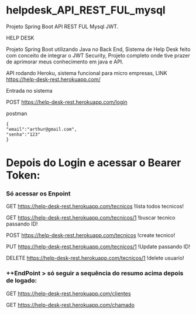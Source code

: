 # helpdesk_API_REST_FUL_mysql
Projeto Spring Boot API REST FUL Mysql  JWT.

HELP DESK 

Projeto Spring Boot utilizando Java no Back End, Sistema de Help Desk feito com conceito de integrar o JWT Security, Projeto completo onde tive 
prazer de aprimorar meus conhecimento em java e API.

API rodando Heroku, sistema funcional para micro empresas, LINK  https://help-desk-rest.herokuapp.com/

Entrada no sistema 

POST https://help-desk-rest.herokuapp.com/login

postman 

    {
    "email":"arthur@gmail.com",
    "senha":"123"
    }
    
# Depois do Login e acessar o Bearer Token:
 ### Só acessar os Enpoint


GET https://help-desk-rest.herokuapp.com/tecnicos    !lista todos tecnicos! <br />


GET https://help-desk-rest.herokuapp.com/tecnicos/1  !buscar tecnico passando ID! <br />


POST https://help-desk-rest.herokuapp.com/tecnicos   !create tecnico! <br />


PUT https://help-desk-rest.herokuapp.com/tecnicos/1 !Update passando ID! <br />


DELETE https://help-desk-rest.herokuapp.com/tecnicos/1 !delete usuario! <br />


###   ++EndPoint > só seguir a sequência do resumo acima depois de logado: <br />


GET https://help-desk-rest.herokuapp.com/clientes <br />


GET https://help-desk-rest.herokuapp.com/chamado <br />





    
